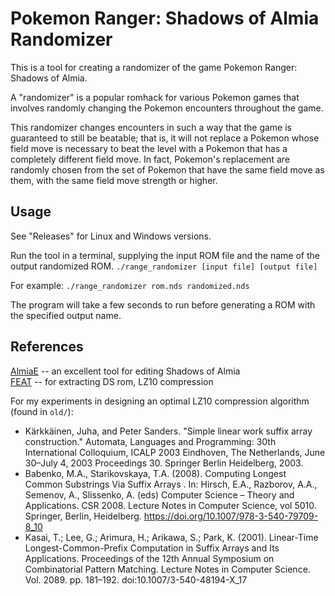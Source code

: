 # Pokemon Ranger: Shadows of Almia Randomizer
This is a tool for creating a randomizer of the game Pokemon Ranger: Shadows of Almia.

A "randomizer" is a popular romhack for various Pokemon games that involves randomly changing the 
Pokemon encounters throughout the game. 

This randomizer changes encounters in such a way that the
game is guaranteed to still be beatable; that is, it will not replace a Pokemon whose field move
is necessary to beat the level with a Pokemon that has a completely different field move. In
fact, Pokemon's replacement are randomly chosen from the set of Pokemon that have the same field move
as them, with the same field move strength or higher.

## Usage
See "Releases" for Linux and Windows versions.

Run the tool in a terminal, supplying the input ROM file and the name of the
output randomized ROM.
```./range_randomizer [input file] [output file]```

For example:
```./range_randomizer rom.nds randomized.nds```

The program will take a few seconds to run before generating a ROM with the
specified output name.

## References
[AlmiaE](https://github.com/SunakazeKun/AlmiaE) -- an excellent tool for editing Shadows of Almia \
[FEAT](https://github.com/SciresM/FEAT/tree/master) -- for extracting DS rom, LZ10 compression

For my experiments in designing an optimal LZ10 compression algorithm (found in `old/`):
- Kärkkäinen, Juha, and Peter Sanders. "Simple linear work suffix array construction." Automata, Languages and Programming: 30th International Colloquium, ICALP 2003 Eindhoven, The Netherlands, June 30–July 4, 2003 Proceedings 30. Springer Berlin Heidelberg, 2003.
- Babenko, M.A., Starikovskaya, T.A. (2008). Computing Longest Common Substrings Via Suffix Arrays . In: Hirsch, E.A., Razborov, A.A., Semenov, A., Slissenko, A. (eds) Computer Science – Theory and Applications. CSR 2008. Lecture Notes in Computer Science, vol 5010. Springer, Berlin, Heidelberg. https://doi.org/10.1007/978-3-540-79709-8_10
- Kasai, T.; Lee, G.; Arimura, H.; Arikawa, S.; Park, K. (2001). Linear-Time Longest-Common-Prefix Computation in Suffix Arrays and Its Applications. Proceedings of the 12th Annual Symposium on Combinatorial Pattern Matching. Lecture Notes in Computer Science. Vol. 2089. pp. 181–192. doi:10.1007/3-540-48194-X_17